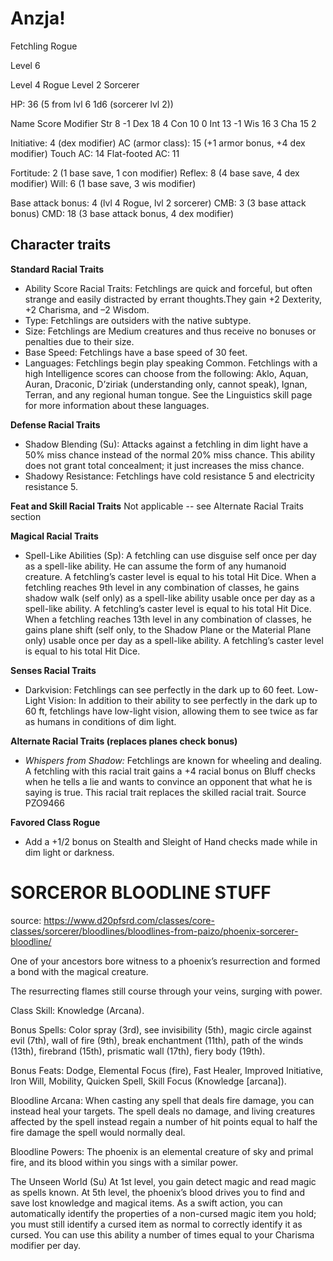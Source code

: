 # Anzja!
Fetchling Rogue

Level 6

Level 4 Rogue
Level 2 Sorcerer

HP: 36 (5 from lvl 6 1d6 (sorcerer lvl 2))

Name	Score	Modifier
Str		8		-1
Dex		18		4
Con		10		0
Int		13		-1
Wis		16		3
Cha		15		2

Initiative: 4 (dex modifier)
AC (armor class):	15 (+1 armor bonus, +4 dex modifier)
Touch AC: 14
Flat-footed AC: 11

Fortitude:		2 (1 base save, 1 con modifier)
Reflex:			8 (4 base save, 4 dex modifier)
Will:			6 (1 base save, 3 wis modifier)

Base attack bonus: 4 (lvl 4 Rogue, lvl 2 sorcerer)
CMB:	3 (3 base attack bonus)
CMD:	18 (3 base attack bonus, 4 dex modifier)

## Character traits

**Standard Racial Traits**
- Ability Score Racial Traits: Fetchlings are quick and forceful, but often strange and easily distracted by errant thoughts.They gain +2 Dexterity, +2 Charisma, and –2 Wisdom.
- Type: Fetchlings are outsiders with the native subtype.
- Size: Fetchlings are Medium creatures and thus receive no bonuses or penalties due to their size.
- Base Speed: Fetchlings have a base speed of 30 feet.
- Languages: Fetchlings begin play speaking Common. Fetchlings with a high Intelligence scores can choose from the following: Aklo, Aquan, Auran, Draconic, D’ziriak (understanding only, cannot speak), Ignan, Terran, and any regional human tongue. See the Linguistics skill page for more information about these languages.

**Defense Racial Traits**
- Shadow Blending (Su): Attacks against a fetchling in dim light have a 50% miss chance instead of the normal 20% miss chance. This ability does not grant total concealment; it just increases the miss chance.
- Shadowy Resistance: Fetchlings have cold resistance 5 and electricity resistance 5.

**Feat and Skill Racial Traits**
Not applicable -- see Alternate Racial Traits section

**Magical Racial Traits**
- Spell-Like Abilities (Sp): A fetchling can use disguise self once per day as a spell-like ability. He can assume the form of any humanoid creature. A fetchling’s caster level is equal to his total Hit Dice. When a fetchling reaches 9th level in any combination of classes, he gains shadow walk (self only) as a spell-like ability usable once per day as a spell-like ability. A fetchling’s caster level is equal to his total Hit Dice. When a fetchling reaches 13th level in any combination of classes, he gains plane shift (self only, to the Shadow Plane or the Material Plane only) usable once per day as a spell-like ability. A fetchling’s caster level is equal to his total Hit Dice.

**Senses Racial Traits**
- Darkvision: Fetchlings can see perfectly in the dark up to 60 feet.
Low-Light Vision: In addition to their ability to see perfectly in the dark up to 60 ft, fetchlings have low-light vision, allowing them to see twice as far as humans in conditions of dim light.

**Alternate Racial Traits (replaces planes check bonus)**
- *Whispers from Shadow:* Fetchlings are known for wheeling and dealing. A fetchling with this racial trait gains a +4 racial bonus on Bluff checks when he tells a lie and wants to convince an opponent that what he is saying is true. This racial trait replaces the skilled racial trait. Source PZO9466

**Favored Class Rogue**
- Add a +1/2 bonus on Stealth and Sleight of Hand checks made while in dim light or darkness.




# SORCEROR BLOODLINE STUFF

source: https://www.d20pfsrd.com/classes/core-classes/sorcerer/bloodlines/bloodlines-from-paizo/phoenix-sorcerer-bloodline/

One of your ancestors bore witness to a phoenix’s resurrection and formed a bond with the magical creature.

The resurrecting flames still course through your veins, surging with power.

Class Skill: Knowledge (Arcana).

Bonus Spells: Color spray (3rd), see invisibility (5th), magic circle against evil (7th), wall of fire (9th), break enchantment (11th), path of the winds (13th), firebrand (15th), prismatic wall (17th), fiery body (19th).

Bonus Feats: Dodge, Elemental Focus (fire), Fast Healer, Improved Initiative, Iron Will, Mobility, Quicken Spell, Skill Focus (Knowledge [arcana]).

Bloodline Arcana: When casting any spell that deals fire damage, you can instead heal your targets. The spell deals no damage, and living creatures affected by the spell instead regain a number of hit points equal to half the fire damage the spell would normally deal.

Bloodline Powers: The phoenix is an elemental creature of sky and primal fire, and its blood within you sings with a similar power.

The Unseen World (Su)
At 1st level, you gain detect magic and read magic as spells known. At 5th level, the phoenix’s blood drives you to find and save lost knowledge and magical items. As a swift action, you can automatically identify the properties of a non-cursed magic item you hold; you must still identify a cursed item as normal to correctly identify it as cursed. You can use this ability a number of times equal to your Charisma modifier per day.
